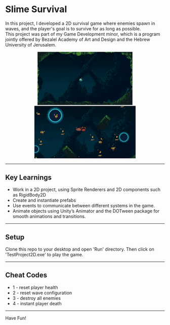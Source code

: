 Slime Survival
============

In this project, I developed a 2D survival game where enemies spawn in waves, and the player's goal is to survive for as long as possible.  
This project was part of my Game Development minor, which is a program jointly offered by Bezalel Academy of Art and Design and the Hebrew University of Jerusalem.

<p align="center">
  <img src="https://github.com/Amit-Aizenman/unity-slime-game/blob/main/game-demo-1.gif" width="300"/>
  <img src="https://github.com/Amit-Aizenman/unity-slime-game/blob/main/game-demo-2.gif" width="320"/>
</p>

---

## Key Learnings
- Work in a 2D project, using Sprite Renderers and 2D components such as RigidBody2D
- Create and instantiate prefabs
- Use events to communicate between different systems in the game.
- Animate objects using Unity’s Animator and the DOTween package for smooth animations and transitions.

--- 
## Setup
Clone this repo to your desktop and open 'Run' directory. Then click on 'TestProject2D.exe' to play the game.

---

## Cheat Codes 
- 1 - reset player health
- 2 - reset wave configuration
- 3 - destroy all enemies
- 4 - instant player death

---

Have Fun! 
